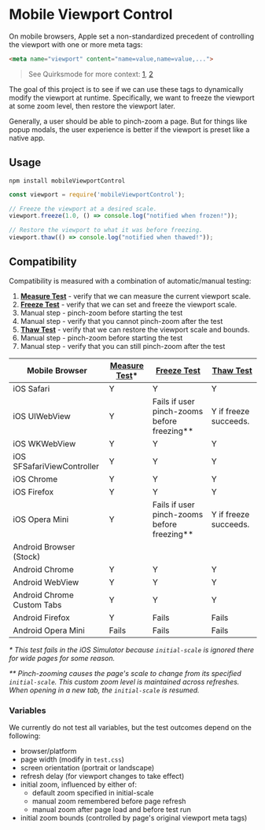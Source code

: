 # Mobile Viewport Control

On mobile browsers, Apple set a non-standardized precedent of controlling the
viewport with one or more meta tags:

```html
<meta name="viewport" content="name=value,name=value,...">
```

> See Quirksmode for more context: [1], [2]

[1]:http://www.quirksmode.org/mobile/viewports2.html
[2]:http://www.quirksmode.org/mobile/metaviewport/

The goal of this project is to see if we can use these tags to dynamically
modify the viewport at runtime. Specifically, we want to freeze the viewport at
some zoom level, then restore the viewport later.

Generally, a user should be able to pinch-zoom a page.  But for things like
popup modals, the user experience is better if the viewport is preset like a
native app.

## Usage

```
npm install mobileViewportControl
```

```js
const viewport = require('mobileViewportControl');

// Freeze the viewport at a desired scale.
viewport.freeze(1.0, () => console.log("notified when frozen!"));

// Restore the viewport to what it was before freezing.
viewport.thaw(() => console.log("notified when thawed!"));
```

## Compatibility

Compatibility is measured with a combination of automatic/manual testing:

1. __[Measure Test]__ - verify that we can measure the current viewport scale.
1. __[Freeze Test]__ - verify that we can set and freeze the viewport scale.
  1. Manual step - pinch-zoom before starting the test
  1. Manual step - verify that you cannot pinch-zoom after the test
1. __[Thaw Test]__ - verify that we can restore the viewport scale and bounds.
  1. Manual step - pinch-zoom before starting the test
  1. Manual step - verify that you can still pinch-zoom after the test

| Mobile Browser             | [Measure Test]\* | [Freeze Test]                                 | [Thaw Test]           |
|----------------------------|------------------|-----------------------------------------------|-----------------------|
| iOS Safari                 | Y                | Y                                             | Y                     |
| iOS UIWebView              | Y                | Fails if user pinch-zooms before freezing\*\* | Y if freeze succeeds. |
| iOS WKWebView              | Y                | Y                                             | Y                     |
| iOS SFSafariViewController | Y                | Y                                             | Y                     |
| iOS Chrome                 | Y                | Y                                             | Y                     |
| iOS Firefox                | Y                | Y                                             | Y                     |
| iOS Opera Mini             | Y                | Fails if user pinch-zooms before freezing\*\* | Y if freeze succeeds. |
| Android Browser (Stock)    |                  |                                               |                       |
| Android Chrome             | Y                | Y                                             | Y                     |
| Android WebView            | Y                | Y                                             | Y                     |
| Android Chrome Custom Tabs | Y                | Y                                             | Y                     |
| Android Firefox            | Y                | Fails                                         | Fails                 |
| Android Opera Mini         | Fails            | Fails                                         | Fails                 |

_\* This test fails in the iOS Simulator because `initial-scale` is ignored
there for wide pages for some reason._

_\*\* Pinch-zooming causes the page's scale to change from its specified
`initial-scale`.  This custom zoom level is maintained across refreshes.  When
opening in a new tab, the `initial-scale` is resumed._

[Measure Test]:http://shaunstripe.github.io/mobileViewportControl/test/01-measure.html
[Freeze Test]:http://shaunstripe.github.io/mobileViewportControl/test/02-freeze.html
[Thaw Test]:http://shaunstripe.github.io/mobileViewportControl/test/03-thaw.html

### Variables

We currently do not test all variables, but the test outcomes depend on the following:

- browser/platform
- page width (modify in `test.css`)
- screen orientation (portrait or landscape)
- refresh delay (for viewport changes to take effect)
- initial zoom, influenced by either of:
  - default zoom specified in initial-scale
  - manual zoom remembered before page refresh
  - manual zoom after page load and before test run
- initial zoom bounds (controlled by page's original viewport meta tags)

